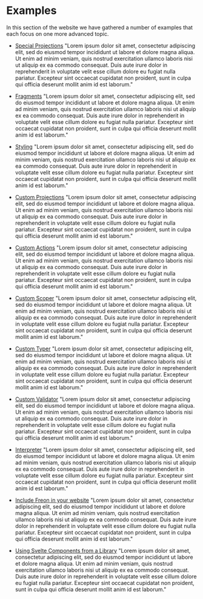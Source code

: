 # Examples

In this section of the website we have gathered a number of examples that each focus on one more advanced topic.

- [Special Projections](/Examples/Special_Projections) "Lorem ipsum dolor sit amet, consectetur adipiscing elit, sed do eiusmod tempor incididunt ut labore et dolore magna aliqua. Ut enim ad
  minim veniam, quis nostrud exercitation ullamco laboris nisi ut aliquip ex ea commodo consequat. Duis aute irure dolor in reprehenderit
  in voluptate velit esse cillum dolore eu fugiat nulla pariatur. Excepteur sint occaecat cupidatat non proident, sunt in culpa qui
  officia deserunt mollit anim id est laborum."

- [Fragments](/Examples/Projection_Fragments) "Lorem ipsum dolor sit amet, consectetur adipiscing elit, sed do eiusmod tempor incididunt ut labore et dolore magna aliqua. Ut enim ad
  minim veniam, quis nostrud exercitation ullamco laboris nisi ut aliquip ex ea commodo consequat. Duis aute irure dolor in reprehenderit
  in voluptate velit esse cillum dolore eu fugiat nulla pariatur. Excepteur sint occaecat cupidatat non proident, sunt in culpa qui
  officia deserunt mollit anim id est laborum."

- [Styling](/Examples/Editor_Styling) "Lorem ipsum dolor sit amet, consectetur adipiscing elit, sed do eiusmod tempor incididunt ut labore et dolore magna aliqua. Ut enim ad
  minim veniam, quis nostrud exercitation ullamco laboris nisi ut aliquip ex ea commodo consequat. Duis aute irure dolor in reprehenderit
  in voluptate velit esse cillum dolore eu fugiat nulla pariatur. Excepteur sint occaecat cupidatat non proident, sunt in culpa qui
  officia deserunt mollit anim id est laborum."

- [Custom Projections](/Examples/Custom_Projections) "Lorem ipsum dolor sit amet, consectetur adipiscing elit, sed do eiusmod tempor incididunt ut labore et dolore magna aliqua. Ut enim ad
  minim veniam, quis nostrud exercitation ullamco laboris nisi ut aliquip ex ea commodo consequat. Duis aute irure dolor in reprehenderit
  in voluptate velit esse cillum dolore eu fugiat nulla pariatur. Excepteur sint occaecat cupidatat non proident, sunt in culpa qui
  officia deserunt mollit anim id est laborum."

- [Custom Actions](/Examples/Custom_Actions) "Lorem ipsum dolor sit amet, consectetur adipiscing elit, sed do eiusmod tempor incididunt ut labore et dolore magna aliqua. Ut enim ad
  minim veniam, quis nostrud exercitation ullamco laboris nisi ut aliquip ex ea commodo consequat. Duis aute irure dolor in reprehenderit
  in voluptate velit esse cillum dolore eu fugiat nulla pariatur. Excepteur sint occaecat cupidatat non proident, sunt in culpa qui
  officia deserunt mollit anim id est laborum."

- [Custom Scoper](/Examples/Custom_Scoping) "Lorem ipsum dolor sit amet, consectetur adipiscing elit, sed do eiusmod tempor incididunt ut labore et dolore magna aliqua. Ut enim ad
  minim veniam, quis nostrud exercitation ullamco laboris nisi ut aliquip ex ea commodo consequat. Duis aute irure dolor in reprehenderit
  in voluptate velit esse cillum dolore eu fugiat nulla pariatur. Excepteur sint occaecat cupidatat non proident, sunt in culpa qui
  officia deserunt mollit anim id est laborum."

- [Custom Typer](/Examples/Custom_Typing) "Lorem ipsum dolor sit amet, consectetur adipiscing elit, sed do eiusmod tempor incididunt ut labore et dolore magna aliqua. Ut enim ad
  minim veniam, quis nostrud exercitation ullamco laboris nisi ut aliquip ex ea commodo consequat. Duis aute irure dolor in reprehenderit
  in voluptate velit esse cillum dolore eu fugiat nulla pariatur. Excepteur sint occaecat cupidatat non proident, sunt in culpa qui
  officia deserunt mollit anim id est laborum."

- [Custom Validator](/Examples/Custom_Validation) "Lorem ipsum dolor sit amet, consectetur adipiscing elit, sed do eiusmod tempor incididunt ut labore et dolore magna aliqua. Ut enim ad
  minim veniam, quis nostrud exercitation ullamco laboris nisi ut aliquip ex ea commodo consequat. Duis aute irure dolor in reprehenderit
  in voluptate velit esse cillum dolore eu fugiat nulla pariatur. Excepteur sint occaecat cupidatat non proident, sunt in culpa qui
  officia deserunt mollit anim id est laborum."

- [Interpreter](/Examples/Using_the_Interpreter) "Lorem ipsum dolor sit amet, consectetur adipiscing elit, sed do eiusmod tempor incididunt ut labore et dolore magna aliqua. Ut enim ad
  minim veniam, quis nostrud exercitation ullamco laboris nisi ut aliquip ex ea commodo consequat. Duis aute irure dolor in reprehenderit
  in voluptate velit esse cillum dolore eu fugiat nulla pariatur. Excepteur sint occaecat cupidatat non proident, sunt in culpa qui
  officia deserunt mollit anim id est laborum."

- [Include Freon in your website](/Examples/Including_Freon_in_Your_Website) "Lorem ipsum dolor sit amet, consectetur adipiscing elit, sed do eiusmod tempor incididunt ut labore et dolore magna aliqua. Ut enim ad
  minim veniam, quis nostrud exercitation ullamco laboris nisi ut aliquip ex ea commodo consequat. Duis aute irure dolor in reprehenderit
  in voluptate velit esse cillum dolore eu fugiat nulla pariatur. Excepteur sint occaecat cupidatat non proident, sunt in culpa qui
  officia deserunt mollit anim id est laborum."

- [Using Svelte Components from a Library](/Examples/External_Components) "Lorem ipsum dolor sit amet, consectetur adipiscing elit, sed do eiusmod tempor incididunt ut labore et dolore magna aliqua. Ut enim ad
  minim veniam, quis nostrud exercitation ullamco laboris nisi ut aliquip ex ea commodo consequat. Duis aute irure dolor in reprehenderit
  in voluptate velit esse cillum dolore eu fugiat nulla pariatur. Excepteur sint occaecat cupidatat non proident, sunt in culpa qui
  officia deserunt mollit anim id est laborum."
